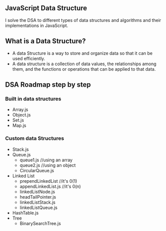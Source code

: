 ## JavaScript Data Structure
I solve the DSA to different types of data structures and algorithms and their implementations in JavaScript.

## What is a Data Structure?
- A data Structure is a way to store and organize data so that it can be used efficiently.
- A data structure is a collection of data values, the relationships among them, and the functions or operations that can be applied to that data.

## DSA Roadmap step by step
### Built in data structures 
- Array.js
- Object.js
- Set.js
- Map.js
### Custom data Structures 
- Stack.js
- Queue.js
    - queue1.js //using an array
    - queue2.js //using an object
    - CircularQueue.js
- Linked List
    - prependLinkedList //it's 0(1)
    - appendLinkedList.js //it's 0(n)
    - linkedListNode.js
    - headTailPointer.js
    - linkedListStack.js
    - linkedListQueue.js
- HashTable.js
- Tree
    - BinarySearchTree.js

